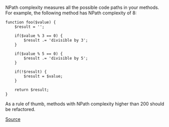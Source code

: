 
NPath complexity measures all the possible code paths in your methods. For example, the following method has NPath complexity of 8:


    function foo($value) {
        $result = '';

        if($value % 3 == 0) {
            $result .= 'divisible by 3';
        }

        if($value % 5 == 0) {
            $result .= 'divisible by 5';
        }

        if(!$result) {
            $result = $value;
        }

        return $result;
    }

As a rule of thumb, methods with NPath complexity higher than 200 should be refactored.

[Source](http://phpmd.org/rules/codesize.html#npathcomplexity)
      